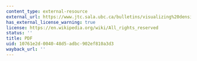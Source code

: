 ```yaml
---
content_type: external-resource
external_url: https://www.jtc.sala.ubc.ca/bulletins/visualizing%20density%20B%209.1-134.5%20upa.pdf
has_external_license_warning: true
license: https://en.wikipedia.org/wiki/All_rights_reserved
status: ''
title: PDF
uid: 10761e2d-0040-48d5-adbc-902ef810a3d3
wayback_url: ''
---
```

